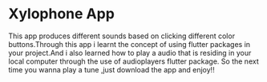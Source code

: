 # Xylophone App
This app produces different sounds based on clicking different color buttons.Through this app i learnt the concept of using flutter packages in your project.And i also learned how to play a audio that is residing in your local computer through the use of audioplayers flutter package.
So the next time you wanna play a tune ,just download the app and enjoy!!

